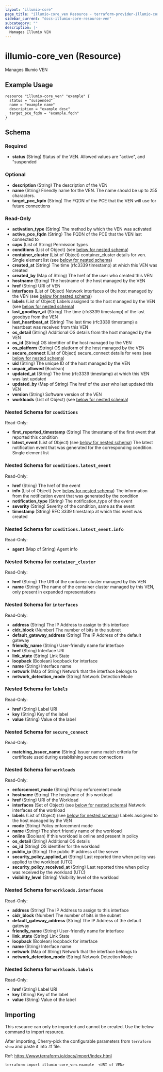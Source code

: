 ```yaml
---
layout: "illumio-core"
page_title: "illumio-core_ven Resource - terraform-provider-illumio-core"
sidebar_current: "docs-illumio-core-resource-ven"
subcategory: ""
description: |-
  Manages Illumio VEN
---
```


# illumio-core_ven (Resource)

Manages Illumio VEN

Example Usage
------------

```hcl
resource "illumio-core_ven" "example" {
  status = "suspended"
  name = "example name"
  description = "example desc"
  target_pce_fqdn = "example.fqdn"
}
```

## Schema

### Required

- **status** (String) Status of the VEN. Allowed values are "active", and "suspended

### Optional

- **description** (String) The description of the VEN
- **name** (String) Friendly name for the VEN. The name should be up to 255 characters.
- **target_pce_fqdn** (String) The FQDN of the PCE that the VEN will use for future connections

### Read-Only

- **activation_type** (String) The method by which the VEN was activated
- **active_pce_fqdn** (String) The FQDN of the PCE that the VEN last connected to
- **caps** (List of String) Permission types
- **conditions** (List of Object) (see [below for nested schema](#nestedatt--conditions))
- **container_cluster** (List of Object) container_cluster details for ven. Single element list (see [below for nested schema](#nestedatt--container_cluster))
- **created_at** (String) The time (rfc3339 timestamp) at which this VEN was created
- **created_by** (Map of String) The href of the user who created this VEN
- **hostname** (String) The hostname of the host managed by the VEN
- **href** (String) URI of VEN
- **interfaces** (List of Object) Network interfaces of the host managed by the VEN (see [below for nested schema](#nestedatt--interfaces))
- **labels** (List of Object) Labels assigned to the host managed by the VEN (see [below for nested schema](#nestedatt--labels))
- **last_goodbye_at** (String) The time (rfc3339 timestamp) of the last goodbye from the VEN
- **last_heartbeat_at** (String) The last time (rfc3339 timestamp) a heartbeat was received from this VEN
- **os_detail** (String) Additional OS details from the host managed by the VEN
- **os_id** (String) OS identifier of the host managed by the VEN
- **os_platform** (String) OS platform of the host managed by the VEN
- **secure_connect** (List of Object) secure_connect details for vens (see [below for nested schema](#nestedatt--secure_connect))
- **uid** (String) The unique ID of the host managed by the VEN
- **unpair_allowed** (Boolean)
- **updated_at** (String) The time (rfc3339 timestamp) at which this VEN was last updated
- **updated_by** (Map of String) The href of the user who last updated this VEN
- **version** (String) Software version of the VEN
- **workloads** (List of Object) (see [below for nested schema](#nestedatt--workloads))

<a id="nestedatt--conditions"></a>
### Nested Schema for `conditions`

Read-Only:

- **first_reported_timestamp** (String) The timestamp of the first event that reported this condition
- **latest_event** (List of Object) (see [below for nested schema](#nestedobjatt--conditions--latest_event)) The latest notification event that was generated for the corresponding condition. Single element list

<a id="nestedobjatt--conditions--latest_event"></a>
### Nested Schema for `conditions.latest_event`

Read-Only:

- **href** (String) The href of the event
- **info** (List of Object) (see [below for nested schema](#nestedobjatt--conditions--latest_event--info)) The information from the notification event that was generated by the condition
- **notification_type** (String) The notification_type of the event
- **severity** (String) Severity of the condition, same as the event
- **timestamp** (String) RFC 3339 timestamp at which this event was created

<a id="nestedobjatt--conditions--latest_event--info"></a>
### Nested Schema for `conditions.latest_event.info`

Read-Only:

- **agent** (Map of String) Agent info


<a id="nestedatt--container_cluster"></a>
### Nested Schema for `container_cluster`

Read-Only:

- **href** (String) The URI of the container cluster managed by this VEN
- **name** (String) The name of the container cluster managed by this VEN, only present in expanded representations



<a id="nestedatt--interfaces"></a>
### Nested Schema for `interfaces`

Read-Only:

- **address** (String) The IP Address to assign to this interface
- **cidr_block** (Number) The number of bits in the subnet
- **default_gateway_address** (String) The IP Address of the default gateway
- **friendly_name** (String) User-friendly name for interface
- **href** (String) Interface URI
- **link_state** (String) Link State
- **loopback** (Boolean) loopback for interface
- **name** (String) Interface name
- **network** (Map of String) Network that the interface belongs to
- **network_detection_mode** (String) Network Detection Mode


<a id="nestedatt--labels"></a>
### Nested Schema for `labels`

Read-Only:

- **href** (String) Label URI
- **key** (String) Key of the label
- **value** (String) Value of the label


<a id="nestedatt--secure_connect"></a>
### Nested Schema for `secure_connect`

Read-Only:

- **matching_issuer_name** (String) Issuer name match criteria for certificate used during establishing secure connections


<a id="nestedatt--workloads"></a>
### Nested Schema for `workloads`

Read-Only:

- **enforcement_mode** (String) Policy enforcement mode
- **hostname** (String) The hostname of this workload
- **href** (String) URI of the Workload
- **interfaces** (Set of Object) (see [below for nested schema](#nestedobjatt--workloads--interfaces)) Network interfaces of the workload
- **labels** (List of Object) (see [below for nested schema](#nestedobjatt--workloads--labels)) Labels assigned to the host managed by the VEN
- **mode** (String) Policy enforcement mode
- **name** (String) The short friendly name of the workload
- **online** (Boolean) If this workload is online and present in policy
- **os_detail** (String) Additional OS details
- **os_id** (String) OS identifier for the workload
- **public_ip** (String) The public IP address of the server
- **security_policy_applied_at** (String) Last reported time when policy was applied to the workload (UTC)
- **security_policy_received_at** (String) Last reported time when policy was received by the workload (UTC)
- **visibility_level** (String) Visibility level of the workload

<a id="nestedobjatt--workloads--interfaces"></a>
### Nested Schema for `workloads.interfaces`

Read-Only:

- **address** (String) The IP Address to assign to this interface
- **cidr_block** (Number) The number of bits in the subnet
- **default_gateway_address** (String) The IP Address of the default gateway
- **friendly_name** (String) User-friendly name for interface
- **link_state** (String) Link State
- **loopback** (Boolean) loopback for interface
- **name** (String) Interface name
- **network** (Map of String) Network that the interface belongs to
- **network_detection_mode** (String) Network Detection Mode


<a id="nestedobjatt--workloads--labels"></a>
### Nested Schema for `workloads.labels`

Read-Only:

- **href** (String) Label URI
- **key** (String) Key of the label
- **value** (String) Value of the label

## Importing ##

This resource can only be imported and cannot be created. Use the below command to import resource.

After importing, Cherry-pick the configurable parameters from `terraform show` and paste it into .tf file.

Ref: https://www.terraform.io/docs/import/index.html


```
terraform import illumio-core_ven.example  <URI of VEN>
```
